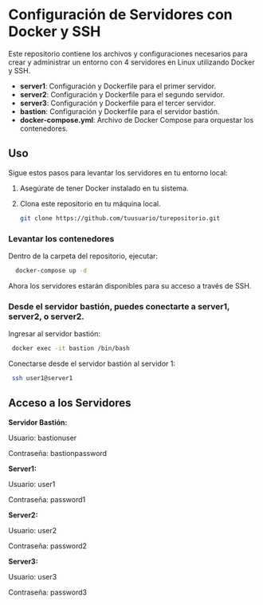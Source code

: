 # Configuración de Servidores con Docker y SSH

Este repositorio contiene los archivos y configuraciones necesarios para crear y administrar un entorno con 4 servidores en Linux utilizando Docker y SSH. 

- **server1**: Configuración y Dockerfile para el primer servidor.
- **server2**: Configuración y Dockerfile para el segundo servidor.
- **server3**: Configuración y Dockerfile para el tercer servidor.
- **bastion**: Configuración y Dockerfile para el servidor bastión.
- **docker-compose.yml**: Archivo de Docker Compose para orquestar los contenedores.

## Uso

Sigue estos pasos para levantar los servidores en tu entorno local:

1. Asegúrate de tener Docker instalado en tu sistema.
2. Clona este repositorio en tu máquina local.

   ```bash
   git clone https://github.com/tuusuario/turepositorio.git

### Levantar los contenedores

Dentro de la carpeta del repositorio, ejecutar:
 
   ```bash
     docker-compose up -d
   ```

Ahora los servidores estarán disponibles para su acceso a través de SSH.

### Desde el servidor bastión, puedes conectarte a server1, server2, o server2.

Ingresar al servidor bastión:

   ```bash
    docker exec -it bastion /bin/bash
   ```
  

Conectarse desde el servidor bastión al servidor 1:

   ```bash
    ssh user1@server1
   ```
## Acceso a los Servidores

**Servidor Bastión:**

Usuario: bastionuser

Contraseña: bastionpassword



**Server1:**

Usuario: user1

Contraseña: password1



**Server2:**

Usuario: user2

Contraseña: password2



**Server3:**

Usuario: user3

Contraseña: password3



